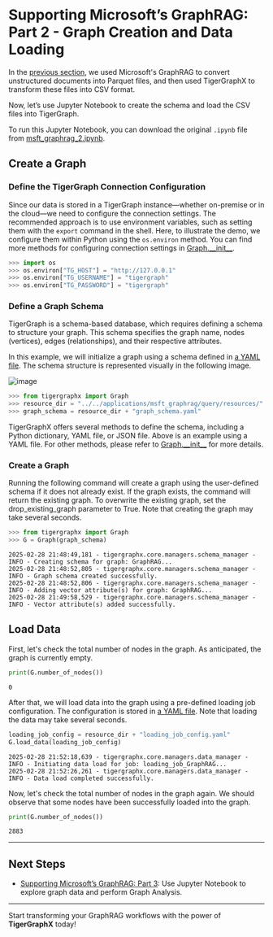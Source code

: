 # Supporting Microsoft’s GraphRAG: Part 2 - Graph Creation and Data Loading

In the [previous section](msft_graphrag_1.md), we used Microsoft's GraphRAG to convert unstructured documents into Parquet files, and then used TigerGraphX to transform these files into CSV format.

Now, let’s use Jupyter Notebook to create the schema and load the CSV files into TigerGraph.

To run this Jupyter Notebook, you can download the original `.ipynb` file from [msft_graphrag_2.ipynb](https://github.com/tigergraph/tigergraphx/tree/main/docs/graphrag/msft_graphrag_2.ipynb).

## Create a Graph
### Define the TigerGraph Connection Configuration
Since our data is stored in a TigerGraph instance—whether on-premise or in the cloud—we need to configure the connection settings. The recommended approach is to use environment variables, such as setting them with the `export` command in the shell. Here, to illustrate the demo, we configure them within Python using the `os.environ` method. You can find more methods for configuring connection settings in [Graph.\_\_init\_\_](../reference/01_core/graph.md#tigergraphx.core.graph.Graph.__init__).


```python
>>> import os
>>> os.environ["TG_HOST"] = "http://127.0.0.1"
>>> os.environ["TG_USERNAME"] = "tigergraph"
>>> os.environ["TG_PASSWORD"] = "tigergraph"
```

### Define a Graph Schema
TigerGraph is a schema-based database, which requires defining a schema to structure your graph. This schema specifies the graph name, nodes (vertices), edges (relationships), and their respective attributes.

In this example, we will initialize a graph using a schema defined in [a YAML file](https://github.com/tigergraph/tigergraphx/blob/main/applications/msft_graphrag/query/resources/graph_schema.yaml). The schema structure is represented visually in the following image.

![image](https://github.com/tigergraph/tigergraphx/blob/main/docs/images/graphrag/schema.png?raw=true)


```python
>>> from tigergraphx import Graph
>>> resource_dir = "../../applications/msft_graphrag/query/resources/"
>>> graph_schema = resource_dir + "graph_schema.yaml"
```

TigerGraphX offers several methods to define the schema, including a Python dictionary, YAML file, or JSON file. Above is an example using a YAML file. For other methods, please refer to [Graph.\_\_init\_\_](../reference/01_core/graph.md#tigergraphx.core.graph.Graph.__init__) for more details.

### Create a Graph
Running the following command will create a graph using the user-defined schema if it does not already exist. If the graph exists, the command will return the existing graph. To overwrite the existing graph, set the drop_existing_graph parameter to True. Note that creating the graph may take several seconds.


```python
>>> from tigergraphx import Graph
>>> G = Graph(graph_schema)
```

    2025-02-28 21:48:49,181 - tigergraphx.core.managers.schema_manager - INFO - Creating schema for graph: GraphRAG...
    2025-02-28 21:48:52,805 - tigergraphx.core.managers.schema_manager - INFO - Graph schema created successfully.
    2025-02-28 21:48:52,806 - tigergraphx.core.managers.schema_manager - INFO - Adding vector attribute(s) for graph: GraphRAG...
    2025-02-28 21:49:58,529 - tigergraphx.core.managers.schema_manager - INFO - Vector attribute(s) added successfully.


## Load Data
First, let's check the total number of nodes in the graph. As anticipated, the graph is currently empty.


```python
print(G.number_of_nodes())
```

    0


After that, we will load data into the graph using a pre-defined loading job configuration. The configuration is stored in [a YAML file](https://github.com/tigergraph/tigergraphx/blob/main/applications/msft_graphrag/query/resources/loading_job_config.yaml). Note that loading the data may take several seconds.


```python
loading_job_config = resource_dir + "loading_job_config.yaml"
G.load_data(loading_job_config)
```

    2025-02-28 21:52:18,639 - tigergraphx.core.managers.data_manager - INFO - Initiating data load for job: loading_job_GraphRAG...
    2025-02-28 21:52:26,261 - tigergraphx.core.managers.data_manager - INFO - Data load completed successfully.


Now, let's check the total number of nodes in the graph again. We should observe that some nodes have been successfully loaded into the graph.


```python
print(G.number_of_nodes())
```

    2883


---

## Next Steps

- [Supporting Microsoft’s GraphRAG: Part 3](msft_graphrag_3.md): Use Jupyter Notebook to explore graph data and perform Graph Analysis.

---

Start transforming your GraphRAG workflows with the power of **TigerGraphX** today!
